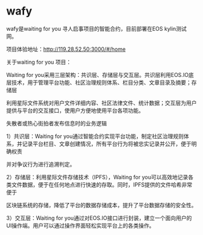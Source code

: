 # wafy
wafy是waiting for you 寻人启事项目的智能合约，目前部署在EOS kylin测试网。

项目体验地址：http://119.28.52.50:3000/#/home

关于waiting for you 项目：

Waiting for you采用三层架构：共识层、存储层与交互层。共识层利用EOS.IO底层技术，用于管理平台功能、社区治理规则体系、栏目分类、文章目录及摘要；存储层

利用星际文件系统对用户文件详细内容、社区法律文件、统计数据；交互层为用户提供与平台的交互接口，使用户方便地使用平台各项功能。
  
失散者或热心街拍者发布信息时的业务逻辑

1）共识层：Waiting for you通过智能合约实现平台功能，制定社区治理规则体系，并记录平台栏目、文章创建情况，所有平台行为将被忠实记录并公开，便于明确权责

并对争议行为进行追溯判定。

2）存储层：利用星际文件存储技术（IPFS），Waiting for you可以高效地记录各类文件数据，便于在任何地点进行快速的存取。同时，IPFS提供的文件哈希非常便于

区块链系统的存储，降低了平台的数据存储成本，提升了平台数据存储的安全性。

3）交互层：Waiting for you通过对EOS.IO接口进行封装，建立一个面向用户的UI操作端。用户可以通过操作界面轻松实现平台上的各类操作。
